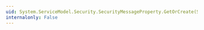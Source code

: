 ```yaml
---
uid: System.ServiceModel.Security.SecurityMessageProperty.GetOrCreate(System.ServiceModel.Channels.Message)
internalonly: False
---
```

